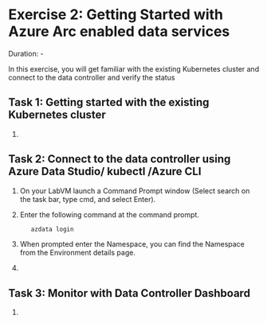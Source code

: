 # Exercise 2: Getting Started with Azure Arc enabled data services 

Duration: - 

In this exercise, you will get familiar with the existing Kubernetes cluster and connect to the data controller and verify the status 

## Task 1: Getting started with the existing Kubernetes cluster 

1. 

## Task 2: Connect to the data controller using Azure Data Studio/ kubectl /Azure CLI

1. On your LabVM  launch a Command Prompt window (Select search on the task bar, type cmd, and select Enter).

1. Enter the following command at the command prompt.

   ```BASH
      azdata login
   ```
1. When prompted enter the Namespace, you can find the Namespace from the Environment details page.

1. 



## Task 3: Monitor with Data Controller Dashboard

1. 
